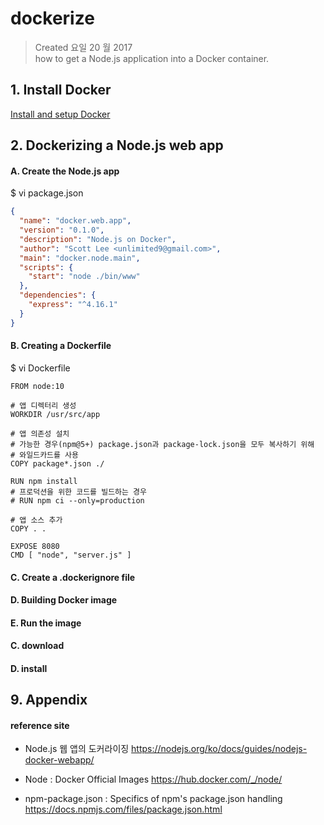 
# dockerize 

>Created 요일 20 월 2017  
how to get a Node.js application into a Docker container.

## 1. Install Docker

[Install and setup Docker](/reference.notes/TA/cloud/docker/install.n.setup.md)

## 2. Dockerizing a Node.js web app

#### A. Create the Node.js app
$ vi package.json
```json
{
  "name": "docker.web.app",
  "version": "0.1.0",
  "description": "Node.js on Docker",
  "author": "Scott Lee <unlimited9@gmail.com>",
  "main": "docker.node.main",
  "scripts": {
    "start": "node ./bin/www"
  },
  "dependencies": {
    "express": "^4.16.1"
  }
}
```

#### B. Creating a Dockerfile
$ vi Dockerfile
```
FROM node:10

# 앱 디렉터리 생성
WORKDIR /usr/src/app

# 앱 의존성 설치
# 가능한 경우(npm@5+) package.json과 package-lock.json을 모두 복사하기 위해
# 와일드카드를 사용
COPY package*.json ./

RUN npm install
# 프로덕션을 위한 코드를 빌드하는 경우
# RUN npm ci --only=production

# 앱 소스 추가
COPY . .

EXPOSE 8080
CMD [ "node", "server.js" ]

```

#### C. Create a .dockerignore file

#### D. Building Docker image

#### E. Run the image


#### C. download

#### D. install


## 9. Appendix

#### reference site

* Node.js 웹 앱의 도커라이징
https://nodejs.org/ko/docs/guides/nodejs-docker-webapp/

* Node : Docker Official Images
https://hub.docker.com/_/node/

* npm-package.json : Specifics of npm's package.json handling
https://docs.npmjs.com/files/package.json.html
